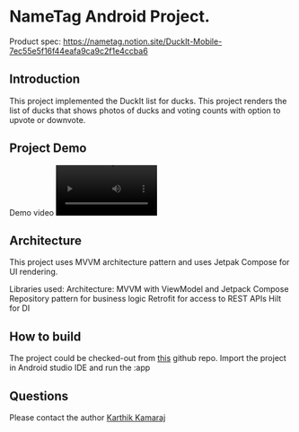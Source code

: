 # NameTag Android Project. 
Product spec: https://nametag.notion.site/DuckIt-Mobile-7ec55e5f16f44eafa9ca9c2f1e4ccba6

## Introduction
This project implemented the DuckIt list for ducks. This project renders the list of ducks that shows photos of ducks and voting counts with option to upvote or downvote.

## Project Demo
Demo video 
<video src='DuckIt_Demo.webm' width=180/>

## Architecture
This project uses MVVM architecture pattern and uses Jetpak Compose for UI rendering. 

Libraries used:
Architecture: MVVM with ViewModel and Jetpack Compose
Repository pattern for business logic
Retrofit for access to REST APIs
Hilt for DI 

## How to build
The project could be checked-out from [this](https://github.com/kkamaraj/DuckIt) github repo. 
Import the project in Android studio IDE and run the :app

## Questions
Please contact the author [Karthik Kamaraj](karthik.kamaraj@gmail.com)
